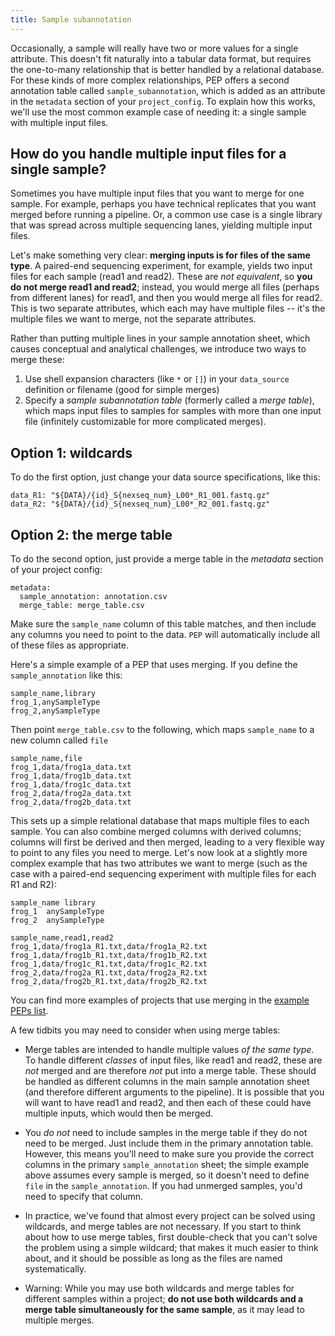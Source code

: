 ```yaml
---
title: Sample subannotation
---
```


Occasionally, a sample will really have two or more values for a single attribute. This doesn't fit naturally into a tabular data format, but requires the one-to-many relationship that is better handled by a relational database. For these kinds of more complex relationships, PEP offers a second annotation table called `sample_subannotation`, which is added as an attribute in the `metadata` section of your `project_config`. To explain how this works, we'll use the most common example case of needing it: a single sample with multiple input files.

## How do you handle multiple input files for a single sample?

Sometimes you have multiple input files that you want to merge for one sample. For example, perhaps you have technical replicates that you want merged before running a pipeline. Or, a common use case is a single library that was spread across multiple sequencing lanes, yielding multiple input files.

Let's make something very clear: **merging inputs is for files of the same type**. A paired-end sequencing experiment, for example, yields two input files for each sample (read1 and read2). These are *not equivalent*, so **you do not merge read1 and read2**; instead, you would merge all files (perhaps from different lanes) for read1, and then you would merge all files for read2. This is two separate attributes, which each may have multiple files -- it's the multiple files we want to merge, not the separate attributes.

Rather than putting multiple lines in your sample annotation sheet, which causes conceptual and analytical challenges, we introduce two ways to merge these:

1. Use shell expansion characters (like `*` or `[]`) in your `data_source` definition or filename (good for simple merges)
2. Specify a *sample subannotation table* (formerly called a *merge table*), which maps input files to samples for samples with more than one input file (infinitely customizable for more complicated merges).


## Option 1: wildcards

To do the first option, just change your data source specifications, like this:


```{yaml}
data_R1: "${DATA}/{id}_S{nexseq_num}_L00*_R1_001.fastq.gz"
data_R2: "${DATA}/{id}_S{nexseq_num}_L00*_R2_001.fastq.gz"
```

## Option 2: the merge table

To do the second option, just provide a merge table in the *metadata* section of your project config:

```{yaml}
metadata:
  sample_annotation: annotation.csv
  merge_table: merge_table.csv
```

Make sure the `sample_name` column of this table matches, and then include any columns you need to point to the data. `PEP` will automatically include all of these files as appropriate. 

Here's a simple example of a PEP that uses merging. If you define the `sample_annotation` like this:

```{csv}
sample_name,library
frog_1,anySampleType
frog_2,anySampleType
```

Then point `merge_table.csv` to the following, which maps `sample_name` to a new column called `file`

```{csv}
sample_name,file
frog_1,data/frog1a_data.txt
frog_1,data/frog1b_data.txt
frog_1,data/frog1c_data.txt
frog_2,data/frog2a_data.txt
frog_2,data/frog2b_data.txt
```

This sets up a simple relational database that maps multiple files to each sample. You can also combine merged columns with derived columns; columns will first be derived and then merged, leading to a very flexible way to point to any files you need to merge. Let's now look at a slightly more complex example that has two attributes we want to merge (such as the case with a paired-end sequencing experiment with multiple files for each R1 and R2):

```{csv}
sample_name	library
frog_1	anySampleType
frog_2	anySampleType
```

```{csv}
sample_name,read1,read2
frog_1,data/frog1a_R1.txt,data/frog1a_R2.txt
frog_1,data/frog1b_R1.txt,data/frog1b_R2.txt
frog_1,data/frog1c_R1.txt,data/frog1c_R2.txt
frog_2,data/frog2a_R1.txt,data/frog2a_R2.txt
frog_2,data/frog2b_R1.txt,data/frog2b_R2.txt
```

You can find more examples of projects that use merging in the [example PEPs list](/docs/example_PEPs).

A few tidbits you may need to consider when using merge tables:

- Merge tables are intended to handle multiple values *of the same type*. To handle different *classes* of input files, like read1 and read2, these are *not* merged and are therefore *not* put into a merge table. These should be handled as different columns in the main sample annotation sheet (and therefore different arguments to the pipeline). It is possible that you will want to have read1 and read2, and then each of these could have multiple inputs, which would then be merged.

- You *do not* need to include samples in the merge table if they do not need to be merged. Just include them in the primary annotation table. However, this means you'll need to make sure you provide the correct columns in the primary `sample_annotation` sheet; the simple example above assumes every sample is merged, so it doesn't need to define `file` in the `sample_annotation`. If you had unmerged samples, you'd need to specify that column.

- In practice, we've found that almost every project can be solved using wildcards, and merge tables are not necessary. If you start to think about how to use merge tables, first double-check that you can't solve the problem using a simple wildcard; that makes it much easier to think about, and it should be possible as long as the files are named systematically.

- Warning: While you may use both wildcards and merge tables for different samples within a project; **do not use both wildcards and a merge table simultaneously for the same sample**, as it may lead to multiple merges.

